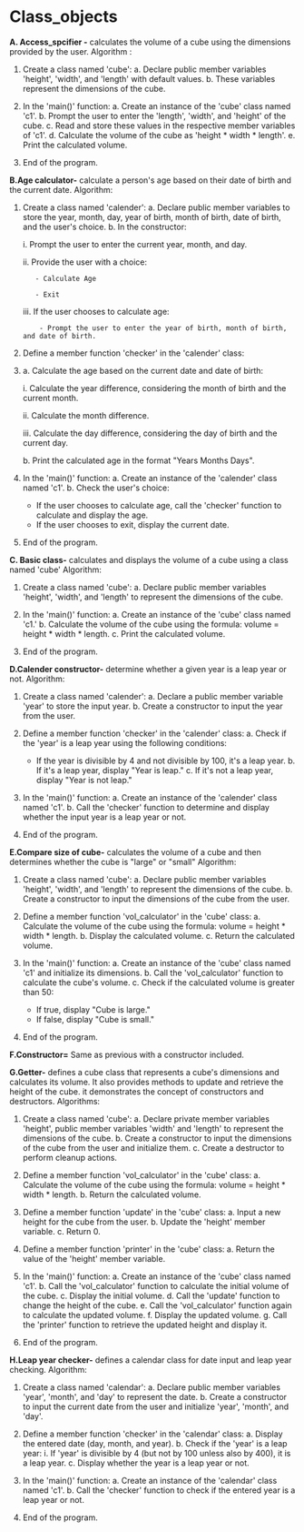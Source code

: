 # Class_objects
**A. Access_spcifier -** calculates the volume of a cube using the dimensions provided by the user. 
Algorithm :

1. Create a class named 'cube':
   a. Declare public member variables 'height', 'width', and 'length' with default values.
   b. These variables represent the dimensions of the cube.

2. In the 'main()' function:
   a. Create an instance of the 'cube' class named 'c1'.
   b. Prompt the user to enter the 'length', 'width', and 'height' of the cube.
   c. Read and store these values in the respective member variables of 'c1'.
   d. Calculate the volume of the cube as 'height * width * length'.
   e. Print the calculated volume.

3. End of the program.


**B.Age calculator-** calculate a person's age based on their date of birth and the current date.
Algorithm:

1. Create a class named 'calender':
   a. Declare public member variables to store the year, month, day, year of birth, month of birth, date of birth, and the user's choice.
   b. In the constructor:
   
      i. Prompt the user to enter the current year, month, and day.
   
      ii. Provide the user with a choice:
   
          - Calculate Age
   
          - Exit
   
      iii. If the user chooses to calculate age:
   
           - Prompt the user to enter the year of birth, month of birth, and date of birth.
   

3. Define a member function 'checker' in the 'calender' class:
4. 
   a. Calculate the age based on the current date and date of birth:
   
      i. Calculate the year difference, considering the month of birth and the current month.
   
      ii. Calculate the month difference.
   
      iii. Calculate the day difference, considering the day of birth and the current day.
   
   b. Print the calculated age in the format "Years Months Days".
   

6. In the 'main()' function:
   a. Create an instance of the 'calender' class named 'c1'.
   b. Check the user's choice:
      - If the user chooses to calculate age, call the 'checker' function to calculate and display the age.
      - If the user chooses to exit, display the current date.

7. End of the program.


**C. Basic class-** calculates and displays the volume of a cube using a class named 'cube' 
Algorithm:

1. Create a class named 'cube':
   a. Declare public member variables 'height', 'width', and 'length' to represent the dimensions of the cube.

2. In the 'main()' function:
   a. Create an instance of the 'cube' class named 'c1.'
   b. Calculate the volume of the cube using the formula: volume = height * width * length.
   c. Print the calculated volume.

3. End of the program.


**D.Calender constructor-** determine whether a given year is a leap year or not. 
Algorithm:

1. Create a class named 'calender':
   a. Declare a public member variable 'year' to store the input year.
   b. Create a constructor to input the year from the user.

2. Define a member function 'checker' in the 'calender' class:
   a. Check if the 'year' is a leap year using the following conditions:
      - If the year is divisible by 4 and not divisible by 100, it's a leap year.
   b. If it's a leap year, display "Year is leap."
   c. If it's not a leap year, display "Year is not leap."

3. In the 'main()' function:
   a. Create an instance of the 'calender' class named 'c1'.
   b. Call the 'checker' function to determine and display whether the input year is a leap year or not.

4. End of the program.


**E.Compare size of cube-** calculates the volume of a cube and then determines whether the cube is "large" or "small" 
Algorithm:

1. Create a class named 'cube':
   a. Declare public member variables 'height', 'width', and 'length' to represent the dimensions of the cube.
   b. Create a constructor to input the dimensions of the cube from the user.

2. Define a member function 'vol_calculator' in the 'cube' class:
   a. Calculate the volume of the cube using the formula: volume = height * width * length.
   b. Display the calculated volume.
   c. Return the calculated volume.

3. In the 'main()' function:
   a. Create an instance of the 'cube' class named 'c1' and initialize its dimensions.
   b. Call the 'vol_calculator' function to calculate the cube's volume.
   c. Check if the calculated volume is greater than 50:
      - If true, display "Cube is large."
      - If false, display "Cube is small."

4. End of the program.

**F.Constructor=**
Same as previous with a constructor included.

**G.Getter-** defines a cube class that represents a cube's dimensions and calculates its volume. 
It also provides methods to update and retrieve the height of the cube. it demonstrates the concept of constructors and destructors. 
Algorithms:

1. Create a class named 'cube':
   a. Declare private member variables 'height', public member variables 'width' and 'length' to represent the dimensions of the cube.
   b. Create a constructor to input the dimensions of the cube from the user and initialize them.
   c. Create a destructor to perform cleanup actions.

2. Define a member function 'vol_calculator' in the 'cube' class:
   a. Calculate the volume of the cube using the formula: volume = height * width * length.
   b. Return the calculated volume.

3. Define a member function 'update' in the 'cube' class:
   a. Input a new height for the cube from the user.
   b. Update the 'height' member variable.
   c. Return 0.

4. Define a member function 'printer' in the 'cube' class:
   a. Return the value of the 'height' member variable.

5. In the 'main()' function:
   a. Create an instance of the 'cube' class named 'c1'.
   b. Call the 'vol_calculator' function to calculate the initial volume of the cube.
   c. Display the initial volume.
   d. Call the 'update' function to change the height of the cube.
   e. Call the 'vol_calculator' function again to calculate the updated volume.
   f. Display the updated volume.
   g. Call the 'printer' function to retrieve the updated height and display it.

6. End of the program.

**H.Leap year checker-** defines a calendar class for date input and leap year checking. 
Algorithm:

1. Create a class named 'calendar':
   a. Declare public member variables 'year', 'month', and 'day' to represent the date.
   b. Create a constructor to input the current date from the user and initialize 'year', 'month', and 'day'.

2. Define a member function 'checker' in the 'calendar' class:
   a. Display the entered date (day, month, and year).
   b. Check if the 'year' is a leap year:
      i. If 'year' is divisible by 4 (but not by 100 unless also by 400), it is a leap year.
   c. Display whether the year is a leap year or not.

3. In the 'main()' function:
   a. Create an instance of the 'calendar' class named 'c1'.
   b. Call the 'checker' function to check if the entered year is a leap year or not.

4. End of the program.













